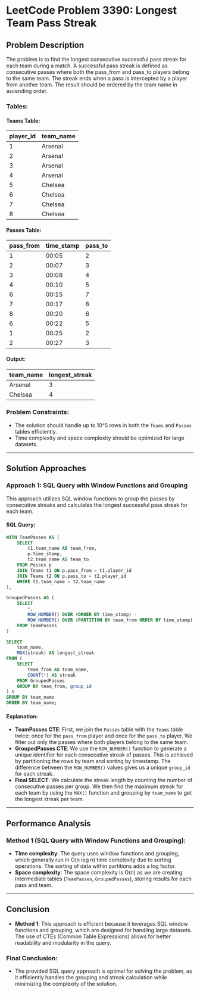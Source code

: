 # LeetCode Problem 3390: Longest Team Pass Streak

## Problem Description

The problem is to find the longest consecutive successful pass streak for each team during a match. A successful pass streak is defined as consecutive passes where both the pass_from and pass_to players belong to the same team. The streak ends when a pass is intercepted by a player from another team. The result should be ordered by the team name in ascending order.

### Tables:

#### Teams Table:

| player_id | team_name |
|-----------|-----------|
| 1         | Arsenal   |
| 2         | Arsenal   |
| 3         | Arsenal   |
| 4         | Arsenal   |
| 5         | Chelsea   |
| 6         | Chelsea   |
| 7         | Chelsea   |
| 8         | Chelsea   |

#### Passes Table:

| pass_from | time_stamp | pass_to |
|-----------|------------|---------|
| 1         | 00:05      | 2       |
| 2         | 00:07      | 3       |
| 3         | 00:08      | 4       |
| 4         | 00:10      | 5       |
| 6         | 00:15      | 7       |
| 7         | 00:17      | 8       |
| 8         | 00:20      | 6       |
| 6         | 00:22      | 5       |
| 1         | 00:25      | 2       |
| 2         | 00:27      | 3       |

#### Output:

| team_name | longest_streak |
|-----------|----------------|
| Arsenal   | 3              |
| Chelsea   | 4              |

### Problem Constraints:
- The solution should handle up to 10^5 rows in both the `Teams` and `Passes` tables efficiently.
- Time complexity and space complexity should be optimized for large datasets.

---

## Solution Approaches

### Approach 1: SQL Query with Window Functions and Grouping

This approach utilizes SQL window functions to group the passes by consecutive streaks and calculates the longest successful pass streak for each team.

#### SQL Query:
```sql
WITH TeamPasses AS (
    SELECT 
        t1.team_name AS team_from, 
        p.time_stamp, 
        t2.team_name AS team_to
    FROM Passes p 
    JOIN Teams t1 ON p.pass_from = t1.player_id 
    JOIN Teams t2 ON p.pass_to = t2.player_id
    WHERE t1.team_name = t2.team_name
),

GroupedPasses AS (
    SELECT 
        *, 
        ROW_NUMBER() OVER (ORDER BY time_stamp) - 
        ROW_NUMBER() OVER (PARTITION BY team_from ORDER BY time_stamp) AS group_id
    FROM TeamPasses
)

SELECT 
    team_name, 
    MAX(streak) AS longest_streak
FROM (
    SELECT 
        team_from AS team_name, 
        COUNT(*) AS streak
    FROM GroupedPasses 
    GROUP BY team_from, group_id
) s
GROUP BY team_name
ORDER BY team_name;

```

#### Explanation:
- **TeamPasses CTE**: First, we join the `Passes` table with the `Teams` table twice: once for the `pass_from` player and once for the `pass_to` player. We filter out only the passes where both players belong to the same team.
- **GroupedPasses CTE**: We use the `ROW_NUMBER()` function to generate a unique identifier for each consecutive streak of passes. This is achieved by partitioning the rows by team and sorting by timestamp. The difference between the `ROW_NUMBER()` values gives us a unique `group_id` for each streak.
- **Final SELECT**: We calculate the streak length by counting the number of consecutive passes per group. We then find the maximum streak for each team by using the `MAX()` function and grouping by `team_name` to get the longest streak per team.

---

## Performance Analysis

### Method 1 (SQL Query with Window Functions and Grouping):

- **Time complexity**: The query uses window functions and grouping, which generally run in O(n log n) time complexity due to sorting operations. The sorting of data within partitions adds a log factor.
- **Space complexity**: The space complexity is O(n) as we are creating intermediate tables (`TeamPasses`, `GroupedPasses`), storing results for each pass and team.

---

## Conclusion

- **Method 1**: This approach is efficient because it leverages SQL window functions and grouping, which are designed for handling large datasets. The use of CTEs (Common Table Expressions) allows for better readability and modularity in the query.

### Final Conclusion:
- The provided SQL query approach is optimal for solving the problem, as it efficiently handles the grouping and streak calculation while minimizing the complexity of the solution.
